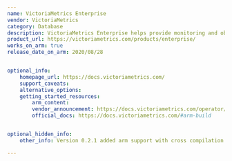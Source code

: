 ```yaml
---
name: VictoriaMetrics Enterprise
vendor: VictoriaMetrics
category: Database
description: VictoriaMetrics Enterprise helps provide monitoring and observability set-ups to organizations, and is highly scalable, reliable, available, cost-effective, and secure.
product_url: https://victoriametrics.com/products/enterprise/
works_on_arm: true
release_date_on_arm: 2020/08/28


optional_info:
    homepage_url: https://docs.victoriametrics.com/
    support_caveats:
    alternative_options:
    getting_started_resources:
        arm_content:
        vendor_announcement: https://docs.victoriametrics.com/operator/changelog/?highlight=arm#v021httpsgithubcomvictoriametricsoperatorreleasestagv021---28-aug-2020
        official_docs: https://docs.victoriametrics.com/#arm-build


optional_hidden_info:
    other_info: Version 0.2.1 added arm support with cross compilation.

---
```

